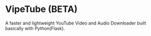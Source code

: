 # VipeTube (BETA)
A faster and lightweight YouTube Video and Audio Downloader built basically with Python(Flask).